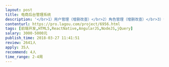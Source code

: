 ```yaml
---                
layout: post       
title: 电商后台管理系统           
description: '</br>1）用户管理（增删改查）</br>2）角色管理（增删改查）</br>3）订单管理（增删改查）</br>4）数据展示</br>5）商品管理</br>6）活动管理</br>7）其它辅助功能模块</br>项目是前后端分离，框架随便，主要要完成功能；</br>'     
contenturl: https://pro.lagou.com/project/6956.html      
tags: [前端开发,HTML5,ReactNative,AngularJS,NodeJS,jQuery]            
salary: 3000-5000元          
publish_time: 2018-03-27 11:41:51         
review: 2641人                   
apply: 35人                   
recommend: 4人                   
time_range: 2-4周              
---                 
```

